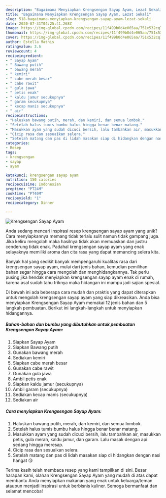 ```yaml
---
description: "Bagaimana Menyiapkan Krengsengan Sayap Ayam, Lezat Sekali"
title: "Bagaimana Menyiapkan Krengsengan Sayap Ayam, Lezat Sekali"
slug: 518-bagaimana-menyiapkan-krengsengan-sayap-ayam-lezat-sekali
date: 2020-07-31T04:25:41.268Z
image: https://img-global.cpcdn.com/recipes/11f499b0d4e065aa/751x532cq70/krengsengan-sayap-ayam-foto-resep-utama.jpg
thumbnail: https://img-global.cpcdn.com/recipes/11f499b0d4e065aa/751x532cq70/krengsengan-sayap-ayam-foto-resep-utama.jpg
cover: https://img-global.cpcdn.com/recipes/11f499b0d4e065aa/751x532cq70/krengsengan-sayap-ayam-foto-resep-utama.jpg
author: Estella Mathis
ratingvalue: 3.6
reviewcount: 4
recipeingredient:
- " Sayap Ayam"
- " Bawang putih"
- " bawang merah"
- " kemiri"
- " cabe merah besar"
- " cabe rawit"
- " gula jawa"
- " petis enak"
- " kaldu jamur secukupnya"
- " garam secukupnya"
- " kecap manis secukupnya"
- " air"
recipeinstructions:
- "Haluskan bawang putih, merah, dan kemiri, dan semua lombok."
- "Setelah halus tumis bumbu halus hingga benar benar matang."
- "Masukkan ayam yang sudah dicuci bersih, lalu tambahkan air, masukkan petis, gula merah, kaldu jamur, dan garam. Lalu masak dengan api sedang hingga meresap."
- "Cicip rasa dan sesuaikan selera."
- "Setelah matang dan pas di lidah masakan siap di hidangkan dengan nasi hangat 😘"
categories:
- Resep
tags:
- krengsengan
- sayap
- ayam

katakunci: krengsengan sayap ayam 
nutrition: 150 calories
recipecuisine: Indonesian
preptime: "PT24M"
cooktime: "PT40M"
recipeyield: "1"
recipecategory: Dinner

---
```



![Krengsengan Sayap Ayam](https://img-global.cpcdn.com/recipes/11f499b0d4e065aa/751x532cq70/krengsengan-sayap-ayam-foto-resep-utama.jpg)

Anda sedang mencari inspirasi resep krengsengan sayap ayam yang unik? Cara menyiapkannya memang tidak terlalu sulit namun tidak gampang juga. Jika keliru mengolah maka hasilnya tidak akan memuaskan dan justru cenderung tidak enak. Padahal krengsengan sayap ayam yang enak selayaknya memiliki aroma dan cita rasa yang dapat memancing selera kita.



Banyak hal yang sedikit banyak mempengaruhi kualitas rasa dari krengsengan sayap ayam, mulai dari jenis bahan, kemudian pemilihan bahan segar hingga cara mengolah dan menghidangkannya. Tak perlu pusing jika hendak menyiapkan krengsengan sayap ayam enak di rumah, karena asal sudah tahu triknya maka hidangan ini mampu jadi sajian spesial.


Di bawah ini ada beberapa cara mudah dan praktis yang dapat diterapkan untuk mengolah krengsengan sayap ayam yang siap dikreasikan. Anda bisa menyiapkan Krengsengan Sayap Ayam memakai 12 jenis bahan dan 5 langkah pembuatan. Berikut ini langkah-langkah untuk menyiapkan hidangannya.

<!--inarticleads1-->

##### Bahan-bahan dan bumbu yang dibutuhkan untuk pembuatan Krengsengan Sayap Ayam:

1. Siapkan  Sayap Ayam
1. Siapkan  Bawang putih
1. Gunakan  bawang merah
1. Sediakan  kemiri
1. Siapkan  cabe merah besar
1. Gunakan  cabe rawit
1. Gunakan  gula jawa
1. Ambil  petis enak
1. Siapkan  kaldu jamur (secukupnya)
1. Ambil  garam (secukupnya)
1. Sediakan  kecap manis (secukupnya)
1. Sediakan  air




<!--inarticleads2-->

##### Cara menyiapkan Krengsengan Sayap Ayam:

1. Haluskan bawang putih, merah, dan kemiri, dan semua lombok.
1. Setelah halus tumis bumbu halus hingga benar benar matang.
1. Masukkan ayam yang sudah dicuci bersih, lalu tambahkan air, masukkan petis, gula merah, kaldu jamur, dan garam. Lalu masak dengan api sedang hingga meresap.
1. Cicip rasa dan sesuaikan selera.
1. Setelah matang dan pas di lidah masakan siap di hidangkan dengan nasi hangat 😘




Terima kasih telah membaca resep yang kami tampilkan di sini. Besar harapan kami, olahan Krengsengan Sayap Ayam yang mudah di atas dapat membantu Anda menyiapkan makanan yang enak untuk keluarga/teman ataupun menjadi inspirasi untuk berbisnis kuliner. Semoga bermanfaat dan selamat mencoba!
